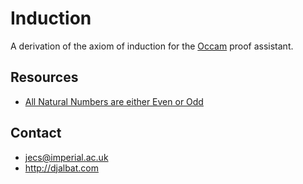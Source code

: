 # Induction

A derivation of the axiom of induction for the [Occam](http://djalbat.com/occam) proof assistant.

## Resources

* [All Natural Numbers are either Even or Odd](http://djalbat.com/ANNaeEoO.pdf)

## Contact

* jecs@imperial.ac.uk
* http://djalbat.com
